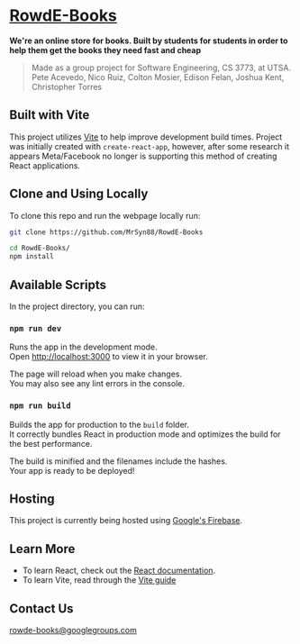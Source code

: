 # [RowdE-Books](https://rowde-books.web.app/)

**We're an online store for books. Built by students for students in order to help them get the books they need fast and cheap**

> Made as a group project for Software Engineering, CS 3773, at UTSA.  
> Pete Acevedo, Nico Ruiz, Colton Mosier, Edison Felan, Joshua Kent, Christopher Torres

## Built with Vite
This project utilizes [Vite](https://vitejs.dev/) to help improve development build times. Project was initially created with `create-react-app`, however, after some research it appears Meta/Facebook no longer is supporting this method of creating React applications.

## Clone and Using Locally
To clone this repo and run the webpage locally run:
```bash
git clone https://github.com/MrSyn88/RowdE-Books
```
```bash
cd RowdE-Books/
npm install
```
## Available Scripts

In the project directory, you can run:

### `npm run dev`

Runs the app in the development mode.\
Open [http://localhost:3000](http://localhost:3000) to view it in your browser.

The page will reload when you make changes.\
You may also see any lint errors in the console.
### `npm run build`

Builds the app for production to the `build` folder.\
It correctly bundles React in production mode and optimizes the build for the best performance.

The build is minified and the filenames include the hashes.\
Your app is ready to be deployed!

## Hosting
This project is currently being hosted using [Google's Firebase](https://firebase.google.com/).


## Learn More
* To learn React, check out the [React documentation](https://react.dev/).
* To learn Vite, read through the [Vite guide](https://vitejs.dev/guide/)

## Contact Us
rowde-books@googlegroups.com
